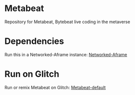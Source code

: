 # Metabeat

Repository for Metabeat, Bytebeat live coding in the metaverse

# Dependencies

Run this in a Networked-Aframe instance: [Networked-Aframe](https://github.com/networked-aframe/networked-aframe)

# Run on Glitch

Run or remix Metabeat on Glitch: [Metabeat-default](https://metabeat-default-project.glitch.me/)
